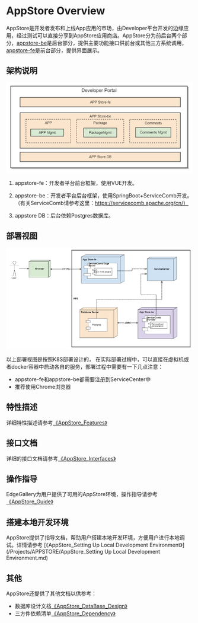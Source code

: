 AppStore Overview
=================

AppStore是开发者发布和上线App应用的市场，由Developer平台开发的边缘应用，经过测试可以直接分享到AppStore应用商店。AppStore分为前后台两个部分，[appstore-be][1]是后台部分，提供主要功能接口供前台或其他三方系统调用，[appstore-fe][2]是前台部分，提供界面展示。


## 架构说明
![](/uploads/images/2020/0709/154041_a4c3a9ba_5504908.png)

1. appstore-fe：开发者平台前台框架，使用VUE开发。

2. appstore-be：开发者平台后台框架，使用SpringBoot+ServiceComb开发。（有关ServiceComb请参考这里：https://servicecomb.apache.org/cn/）

3. appstore DB：后台依赖Postgres数据库。

## 部署视图
![](/uploads/images/2020/0709/154053_b41b4a97_5504908.png)

以上部署视图是按照K8S部署设计的， 在实际部署过程中，可以直接在虚拟机或者docker容器中启动各自的服务，部署过程中需要有一下几点注意：

- appstore-fe和appstore-be都需要注册到ServiceCenter中
- 推荐使用Chrome浏览器

## 特性描述
详细特性描述请参考[《AppStore_Features》](/Projects/APPSTORE/AppStore_Features.md)

## 接口文档
详细的接口文档请参考[《AppStore_Interfaces》](/Projects/APPSTORE/AppStore_Interfaces.md)

## 操作指导
EdgeGallery为用户提供了可用的AppStore环境，操作指导请参考[《AppStore_Guide》](/Projects/APPSTORE/AppStore_Guide.md)

## 搭建本地开发环境
AppStore提供了指导文档，帮助用户搭建本地开发环境，方便用户进行本地调试。详情请参考
[《AppStore_Setting Up Local Development Environment》](/Projects/APPSTORE/AppStore_Setting Up Local Development Environment.md)

## 其他
AppStore还提供了其他文档以供参考：
- 数据库设计文档[《AppStore_DataBase_Design》](/Projects/APPSTORE/AppStore_DataBase_Design.md)
- 三方件依赖清单[《AppStore_Dependency》](/Projects/APPSTORE/AppStore_Dependency.md)

[1]: https://gitee.com/edgegallery/appstore-be "appstore-be"
[2]: https://gitee.com/edgegallery/appstore-fe "appstore-fe"